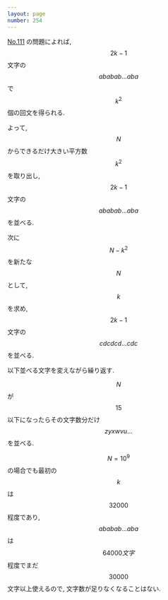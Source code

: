 ```yaml
---
layout: page
number: 254
---
```

[No.111](../003/y0111.html) の問題によれば, $$ 2k-1 $$ 文字の $$ ababab \dots aba $$ で $$ k^2 $$ 個の回文を得られる.

よって, $$ N $$ からできるだけ大きい平方数 $$ k^2 $$ を取り出し, $$ 2k-1 $$ 文字の $$ ababab \dots aba $$ を並べる.

次に $$ N - k^2 $$ を新たな $$ N $$ として, $$ k $$ を求め, $$ 2k-1 $$ 文字の $$ cdcdcd \dots cdc $$ を並べる.

以下並べる文字を変えながら繰り返す.

$$ N $$ が $$ 15 $$ 以下になったらその文字数分だけ $$ zyxwvu \dots $$ を並べる.

$$ N = 10^9 $$ の場合でも最初の $$ k $$ は $$ 32000 $$ 程度であり, $$ ababab \dots aba $$ は $$ 64000 文字$$ 程度でまだ $$ 30000 $$ 文字以上使えるので, 文字数が足りなくなることはない.
